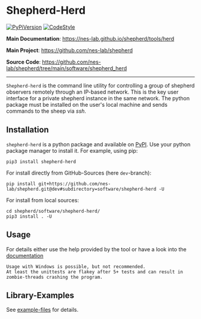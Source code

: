 # Shepherd-Herd

[![PyPiVersion](https://img.shields.io/pypi/v/shepherd_herd.svg)](https://pypi.org/project/shepherd_herd)
[![CodeStyle](https://img.shields.io/endpoint?url=https://raw.githubusercontent.com/astral-sh/ruff/main/assets/badge/v2.json)](https://github.com/astral-sh/ruff)

**Main Documentation**: <https://nes-lab.github.io/shepherd/tools/herd>

**Main Project**: <https://github.com/nes-lab/shepherd>

**Source Code**: <https://github.com/nes-lab/shepherd/tree/main/software/shepherd_herd>

---

`Shepherd-herd` is the command line utility for controlling a group of shepherd observers remotely through an IP-based network.
This is the key user interface for a private shepherd instance in the same network.
The python package must be installed on the user's local machine and sends commands to the sheep via *ssh*.

## Installation

`shepherd-herd` is a python package and available on [PyPI](https://pypi.org/project/shepherd_herd).
Use your python package manager to install it.
For example, using pip:

```Shell
pip3 install shepherd-herd
```

For install directly from GitHub-Sources (here `dev`-branch):

```Shell
pip install git+https://github.com/nes-lab/shepherd.git@dev#subdirectory=software/shepherd-herd -U
```

For install from local sources:

```Shell
cd shepherd/software/shepherd-herd/
pip3 install . -U
```

## Usage

For details either use the help provided by the tool or have a look into the [documentation](https://nes-lab.github.io/shepherd/tools/herd)

```{caution}
Usage with Windows is possible, but not recommended.
At least the unittests are flakey after 5+ tests and can result in zombie-threads crashing the program.
```

## Library-Examples

See [example-files](https://github.com/nes-lab/shepherd/tree/main/software/shepherd-herd/examples/) for details.
